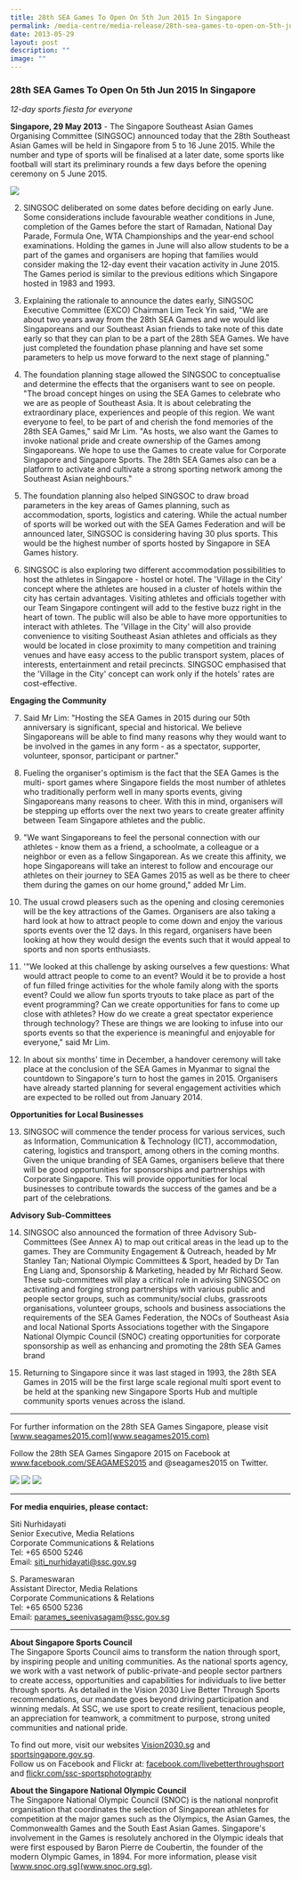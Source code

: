 ```yaml
---
title: 28th SEA Games To Open On 5th Jun 2015 In Singapore
permalink: /media-centre/media-release/28th-sea-games-to-open-on-5th-jun-2015-in-singapore/
date: 2013-05-29
layout: post
description: ""
image: ""
---
```

### **28th SEA Games To Open On 5th Jun 2015 In Singapore**

*12-day sports fiesta for everyone*

**Singapore, 29 May 2013** - The Singapore Southeast Asian Games Organising Committee (SINGSOC) announced today that the 28th Southeast Asian Games will be held in Singapore from 5 to 16 June 2015. While the number and type of sports will be finalised at a later date, some sports like football will start its preliminary rounds a few days before the opening ceremony on 5 June 2015.

![](/images/Media%20Centre/Media%20Release/2013/May/28thSEAGAMESTOOPENON5JUNE2015INSINGAPOREMainPar0042Imagegif.gif)

2. SINGSOC deliberated on some dates before deciding on early June. Some considerations include favourable weather conditions in June, completion of the Games before the start of Ramadan, National Day Parade, Formula One, WTA Championships and the year-end school examinations. Holding the games in June will also allow students to be a part of the games and organisers are hoping that families would consider making the 12-day event their vacation activity in June 2015. The Games period is similar to the previous editions which Singapore hosted in 1983 and 1993.

3. Explaining the rationale to announce the dates early, SINGSOC Executive Committee (EXCO) Chairman Lim Teck Yin said, "We are about two years away from the 28th SEA Games and we would like Singaporeans and our Southeast Asian friends to take note of this date early so that they can plan to be a part of the 28th SEA Games. We have just completed the foundation phase planning and have set some parameters to help us move forward to the next stage of planning."

4. The foundation planning stage allowed the SINGSOC to conceptualise and determine the effects that the organisers want to see on people. "The broad concept hinges on using the SEA Games to celebrate who we are as people of Southeast Asia. It is about celebrating the extraordinary place, experiences and people of this region. We want everyone to feel, to be part of and cherish the fond memories of the 28th SEA Games," said Mr Lim. "As hosts, we also want the Games to invoke national pride and create ownership of the Games among Singaporeans. We hope to use the Games to create value for Corporate Singapore and Singapore Sports. The 28th SEA Games also can be a platform to activate and cultivate a strong sporting network among the Southeast Asian neighbours."

5. The foundation planning also helped SINGSOC to draw broad parameters in the key areas of Games planning, such as accommodation, sports, logistics and catering. While the actual number of sports will be worked out with the SEA Games Federation and will be announced later, SINGSOC is considering having 30 plus sports. This would be the highest number of sports hosted by Singapore in SEA Games history.

6. SINGSOC is also exploring two different accommodation possibilities to host the athletes in Singapore - hostel or hotel. The 'Village in the City' concept where the athletes are housed in a cluster of hotels within the city has certain advantages. Visiting athletes and officials together with our Team Singapore contingent will add to the festive buzz right in the heart of town. The public will also be able to have more opportunities to interact with athletes. The 'Village in the City' will also provide convenience to visiting Southeast Asian athletes and officials as they would be located in close proximity to many competition and training venues and have easy access to the public transport system, places of interests, entertainment and retail precincts. SINGSOC emphasised that the 'Village in the City' concept can work only if the hotels' rates are cost-effective.

**Engaging the Community**

7.  Said Mr Lim: "Hosting the SEA Games in 2015 during our 50th anniversary is significant, special and historical. We believe Singaporeans will be able to find many reasons why they would want to be involved in the games in any form - as a spectator, supporter, volunteer, sponsor, participant or partner."

8. Fueling the organiser's optimism is the fact that the SEA Games is the multi- sport games where Singapore fields the most number of athletes who traditionally perform well in many sports events, giving Singaporeans many reasons to cheer. With this in mind, organisers will be stepping up efforts over the next two years to create greater affinity between Team Singapore athletes and the public.

9.  "We want Singaporeans to feel the personal connection with our athletes - know them as a friend, a schoolmate, a colleague or a neighbor or even as a fellow Singaporean. As we create this affinity, we hope Singaporeans will take an interest to follow and encourage our athletes on their journey to SEA Games 2015 as well as be there to cheer them during the games on our home ground," added Mr Lim.

10. The usual crowd pleasers such as the opening and closing ceremonies will be the key attractions of the Games. Organisers are also taking a hard look at how to attract people to come down and enjoy the various sports events over the 12 days. In this regard, organisers have been looking at how they would design the events such that it would appeal to sports and non sports enthusiasts.

11. '"We looked at this challenge by asking ourselves a few questions: What would attract people to come to an event? Would it be to provide a host of fun filled fringe activities for the whole family along with the sports event? Could we allow fun sports tryouts to take place as part of the event programming? Can we create opportunities for fans to come up close with athletes? How do we create a great spectator experience through technology? These are things we are looking to infuse into our sports events so that the experience is meaningful and enjoyable for everyone," said Mr Lim.

12. In about six months' time in December, a handover ceremony will take place at the conclusion of the SEA Games in Myanmar to signal the countdown to Singapore's turn to host the games in 2015. Organisers have already started planning for several engagement activities which are expected to be rolled out from January 2014.

**Opportunities for Local Businesses**

13. SINGSOC will commence the tender process for various services, such as Information, Communication & Technology (ICT), accommodation, catering, logistics and transport, among others in the coming months. Given the unique branding of SEA Games, organisers believe that there will be good opportunities for sponsorships and partnerships with Corporate Singapore. This will provide opportunities for local businesses to contribute towards the success of the games and be a part of the celebrations.

**Advisory Sub-Committees**

14. SINGSOC also announced the formation of three Advisory Sub-Committees (See Annex A) to map out critical areas in the lead up to the games. They are Community Engagement & Outreach, headed by Mr Stanley Tan; National Olympic Committees & Sport, headed by Dr Tan Eng Liang and, Sponsorship & Marketing, headed by Mr Richard Seow. These sub-committees will play a critical role in advising SINGSOC on
activating and forging strong partnerships with various public and people sector groups, such as community/social clubs, grassroots organisations, volunteer groups, schools and business associations the requirements of the SEA Games Federation, the NOCs of Southeast Asia and local National Sports Associations together with the Singapore National Olympic Council (SNOC)
creating opportunities for corporate sponsorship as well as enhancing and promoting the 28th SEA Games brand

15. Returning to Singapore since it was last staged in 1993, the 28th SEA Games in 2015 will be the first large scale regional multi sport event to be held at the spanking new Singapore Sports Hub and multiple community sports venues across the island.

---

For further information on the 28th SEA Games Singapore, please visit [www.seagames2015.com](www.seagames2015.com)

Follow the 28th SEA Games Singapore 2015 on Facebook at www.facebook.com/SEAGAMES2015 and @seagames2015 on Twitter.

![](/images/Media%20Centre/Media%20Release/2013/May/28thSEAGAMESTOOPENON5JUNE2015INSINGAPOREMainPar0047Imagegif.gif)
![](/images/Media%20Centre/Media%20Release/2013/May/28thSEAGAMESTOOPENON5JUNE2015INSINGAPOREMainPar0048Imagegif.gif)
![](/images/Media%20Centre/Media%20Release/2013/May/28thSEAGAMESTOOPENON5JUNE2015INSINGAPOREMainPar0049Imagegif.gif)

---

**For media enquiries, please contact:**

Siti Nurhidayati
<br>Senior Executive, Media Relations
<br>Corporate Communications & Relations
<br>Tel: +65 6500 5246
<br>Email: [siti_nurhidayati@ssc.gov.sg](mailto:siti_nurhidayati@ssc.gov.sg)

S. Parameswaran 
<br>Assistant Director, Media Relations 
<br>Corporate Communications & Relations
<br>Tel: +65 6500 5236
<br>Email: [parames_seenivasagam@ssc.gov.sg](mailto:parames_seenivasagam@ssc.gov.sg)

---

**About Singapore Sports Council**<br>
The Singapore Sports Council aims to transform the nation through sport, by inspiring people and uniting communities. As the national sports agency, we work with a vast network of public-private-and people sector partners to create access, opportunities and capabilities for individuals to live better through sports. As detailed in the Vision 2030 Live Better Through Sports recommendations, our mandate goes beyond driving participation and winning medals. At SSC, we use sport to create resilient, tenacious people, an appreciation for teamwork, a commitment to purpose, strong united communities and national pride. 

To find out more, visit our websites [Vision2030.sg](/about-us/vision-2030/) and [sportsingapore.gov.sg](https://www.sportsingapore.gov.sg). <br>Follow us on Facebook and Flickr at: [facebook.com/livebetterthroughsport](https://www.facebook.com/livebetterthroughsport) and [flickr.com/ssc-sportsphotography](https://wwww.flickr.com/ssc-sportsphotography)

**About the Singapore National Olympic Council**<br>
The Singapore National Olympic Council (SNOC) is the national nonprofit organisation that coordinates the selection of Singaporean athletes for competition at the major games such as the Olympics, the Asian Games, the Commonwealth Games and the South East Asian Games. Singapore's involvement in the Games is resolutely anchored in the Olympic ideals that were first espoused by Baron Pierre de Coubertin, the founder of the modern Olympic Games, in 1894. For more information, please visit [www.snoc.org.sg](www.snoc.org.sg).